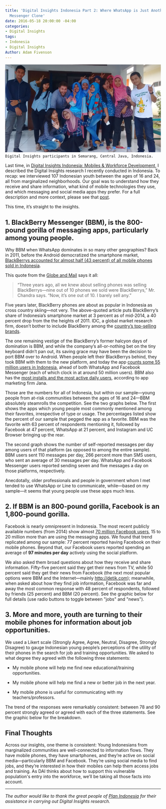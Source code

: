 ```yaml
---
title: 'Digital Insights Indonesia Part 2: Where WhatsApp is Just Another BlackBerry
  Messenger Clone'
date: 2016-05-18 20:00:00 -04:00
categories:
- Digital Insights
tags:
- Indonesia
- Digital Insights
Author: Adam Fivenson
---
```


![remake.jpg](/uploads/remake.jpg)
`Digital Insights participants in Semarang, Central Java, Indonesia.`

Last time, in [Digital Insights Indonesia: Mobiles & Workforce Development](http://dai-global-digital.com/indonesia-digital-insights.html), I described the Digital Insights research I recently conducted in Indonesia. To recap: we interviewed 107 Indonesian youth between the ages of 16 and 24, all from marginalized neighborhoods. Our goal was to understand how they receive and share information, what kind of mobile technologies they use, and which messaging and social media apps they prefer. For a full description and more context, please see that [post](http://dai-global-digital.com/indonesia-digital-insights.html).

This time, it’s straight to the insights.

<!--more-->

## 1. BlackBerry Messenger (BBM), is the 800-pound gorilla of messaging apps, particularly among young people.

Why BBM when WhatsApp dominates in so many other geographies?  Back in 2011, before the Android democratized the smartphone market, [BlackBerrys accounted for almost half (43 percent) of all mobile phones sold in Indonesia](http://www.theglobeandmail.com/report-on-business/international-business/lack-of-global-knowledge-has-cost-blackberry-indonesia/article21432165/).

This quote from the [Globe and Mail](http://www.theglobeandmail.com/report-on-business/international-business/lack-of-global-knowledge-has-cost-blackberry-indonesia/article21432165/) says it all:

> “Three years ago, all we knew about selling phones was selling BlackBerrys—nine out of 10 phones we sold were BlackBerrys,” Mr. Chandra says. “Now, it’s one out of 10. I barely sell any.”

Five years later, BlackBerry phones are about as popular in Indonesia as cross country skiing—not very. The above-quoted article puts BlackBerry’s share of Indonesia’s smartphone market at 3 percent as of mid-2014, a 40 percent drop from the the heights of 2011. IDC, a global market research firm, doesn’t bother to include BlackBerry among the [country’s top-selling brands](https://www.idc.com/getdoc.jsp?containerId=prAP41041116).

The one remaining vestige of the BlackBerry’s former halcyon days of domination is BBM, and while the company’s all-or-nothing bet on the tiny keyboard didn’t pan out, its saving grace may have been the decision to port BBM over to Android. When people left their BlackBerrys behind, they took BBM with them to the new platform, and today the app [counts some 55 million users in Indonesia](http://blogs.wsj.com/digits/2016/02/29/why-blackberry-is-a-hit-in-indonesia/), ahead of both WhatsApp and Facebook Messenger (each of which clock in at around 50 million users). BBM also has the [most installs and the most active daily users](https://blog.jana.com/2015/06/18/top-messenger-apps-in-indonesia/), according to app marketing firm Jana.

Those are the numbers for all of Indonesia, but within our sample—young people from at-risk communities between the ages of 16 and 24—BBM absolutely steamrolls the competition. See the two graphs below. The first shows the apps which young people most commonly mentioned among their favorites, irrespective of type or usage. The percentages listed show the percent of our sample that pegged the app as a favorite. BBM was the favorite with 63 percent of respondents mentioning it, followed by Facebook at 47 percent, WhatsApp at 21 percent, and Instagram and UC Browser bringing up the rear.

<script id="infogram_0_73daef7e-f91b-449f-9c10-44214117e967" title="Favorite apps 2" src="//e.infogr.am/js/embed.js?gOo" type="text/javascript"></script>

The second graph shows the number of self-reported messages per day among users of that platform (as opposed to among the entire sample). BBM users sent 110 messages per day, 266 percent more than SMS users, who sent an average of 30 messages per day. WhatsApp and Facebook Messenger users reported sending seven and five messages a day on those platforms, respectively.

Anecdotally, older professionals and people in government whom I met tended to use WhatsApp or Line to communicate, while—based on my sample—it seems that young people use these apps much less.

<script id="infogram_0_N4e6sWYz1zPSPnOl" title="Messages per day" src="//e.infogr.am/js/embed.js?dAU" type="text/javascript"></script>

## 2. If BBM is an 800-pound gorilla, Facebook is an 1,800-pound gorilla.

Facebook is nearly omnipresent in Indonesia. The most recent publicly available numbers (from 2014) show almost [70 million Facebook users](http://blogs.wsj.com/digits/2014/06/27/facebook-users-in-indonesia-rise-to-69-million/), 15 to 20 million more than are using the messaging apps. We found that trend replicated among our sample: 77 percent reported having Facebook on their mobile phones. Beyond that, our Facebook users reported spending an average of **97 minutes per day** actively using the social platform.

We also asked them broad questions about how they receive and share information. Fifty-five percent said they get their news from TV, while 50 percent said they get their news from Facebook (the next most popular options were BBM and the Internet—mainly http://detik.com); meanwhile, when asked about how they find job information, Facebook was far and away the most common response with 48 percent of respondents, followed by friends (25 percent) and BBM (20 percent). See the graphic below for full details (use radio buttons to toggle between "jobs" and "news").

<script id="infogram_0_b8e5ebe4-db97-4eb8-858e-7da42733599c" title="Copy: Info Flows and Indonesian Youth" src="//e.infogr.am/js/embed.js?DPi" type="text/javascript"></script>

## 3. More and more, youth are turning to their mobile phones for information about job opportunities.

We used a Likert scale (Strongly Agree, Agree, Neutral, Disagree, Strongly Disagree) to gauge Indonesian young people’s perceptions of the utility of their phones in the search for job and training opportunities. We asked to what degree they agreed with the following three statements:

* My mobile phone will help me find new educational/training opportunities.

* My mobile phone will help me find a new or better job in the next year.

* My mobile phone is useful for communicating with my teachers/professors.

The trend of the responses were remarkably consistent: between 78 and 90 percent strongly agreed or agreed with each of the three statements. See the graphic below for the breakdown.

<script id="infogram_0_2oRP1aq33YePvkNa" title="Likert" src="//e.infogr.am/js/embed.js?7eO" type="text/javascript"></script>

## Final Thoughts

Across our insights, one theme is consistent: Young Indonesians from marginalized communities are well-connected to information flows. They have mobile phones, they have smartphones, and they’re active on social media—particularly BBM and Facebook. They’re using social media to find jobs, and they’re interested in how their mobiles can help them access jobs and training. As DAI thinks about how to support this vulnerable population's entry into the workforce, we’ll be taking all those facts into account.

---

*The author would like to thank the great people of [Plan Indonesia](https://plan-international.org/indonesia) for their assistance in carrying out Digital Insights research.*
